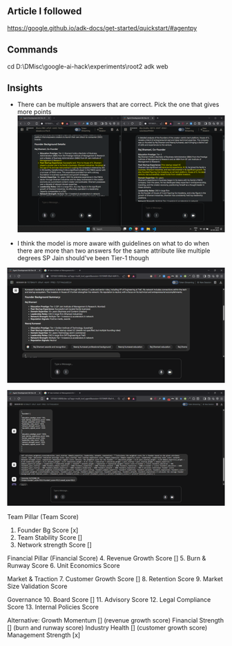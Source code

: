
## Article I followed
https://google.github.io/adk-docs/get-started/quickstart/#agentpy


## Commands
cd D:\DMisc\google-ai-hack\experiments\root2
adk web

## Insights

- There can be multiple answers that are correct. Pick the one that gives more points
![alt text](image.png)

- I think the model is more aware with guidelines on what to do when there are more than two answers for the same attribute like multiple degrees
SP Jain should've been Tier-1 though

![alt text](image-1.png)

![alt text](image-2.png)


Team Pillar (Team Score)
1. Founder Bg Score [x]
2. Team Stability Score []
3. Network strength Score []

Financial Pillar (Financial Score)
4. Revenue Growth Score []
5. Burn & Runway Score
6. Unit Economics Score

Market & Traction
7. Customer Growth Score []
8. Retention Score
9. Market Size Validation Score

Governance
10. Board Score []
11. Advisory Score
12. Legal Compliance Score
13. Internal Policies Score

Alternative:
Growth Momentum [] (revenue growth score)
Financial Strength [] (burn and runway score)
Industry Health [] (customer growth score)
Management Strength [x]
